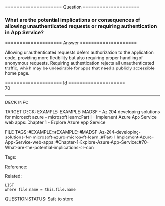 ==================== Question ====================  

### What are the potential implications or consequences of allowing unauthenticated requests or requiring authentication in App Service?  

==================== Answer ====================  

Allowing unauthenticated requests defers authorization to the application code, providing more flexibility but also requiring proper handling of anonymous requests. Requiring authentication rejects all unauthenticated traffic, which may be undesirable for apps that need a publicly accessible home page.

==================== Id ====================  
70

---

DECK INFO

TARGET DECK: EXAMPLE::EXAMPLE::MADSF - Az 204 developing solutions for microsoft azure - microsoft learn::Part I - Implement Azure App Service web apps::Chapter 1 - Explore Azure App Service

FILE TAGS: #EXAMPLE::#EXAMPLE::#MADSF-Az-204-developing-solutions-for-microsoft-azure-microsoft-learn::#Part-I-Implement-Azure-App-Service-web-apps::#Chapter-1-Explore-Azure-App-Service::#70-What-are-the-potential-implications-or-con

Tags:

Reference:

Related:

```dataview
LIST
where file.name = this.file.name
```
QUESTION STATUS: Safe to store

